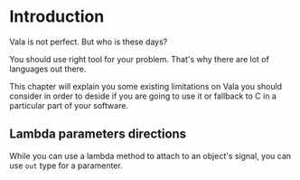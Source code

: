 # Introduction

Vala is not perfect. But who is these days?

You should use right tool for your problem. That's why there are lot of languages out there.

This chapter will explain you some existing limitations on Vala you should consider in order to deside if you are going to use it or fallback to C in a particular part of your software.

## Lambda parameters directions

While you can use a lambda method to attach to an object's signal, you can use `out` type for a paramenter.

